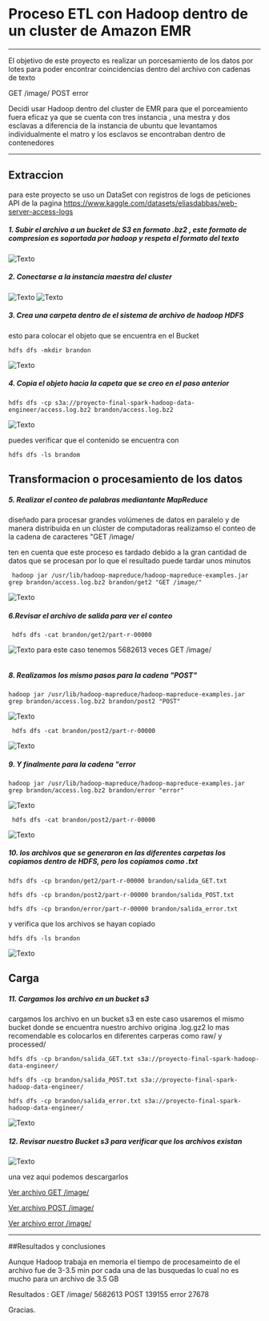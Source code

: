 # Proceso ETL con Hadoop dentro de un cluster de Amazon EMR 
---
El objetivo de este proyecto es  realizar un porcesamiento de los datos por lotes  para poder encontrar coincidencias dentro  del archivo con cadenas de texto

GET /image/
POST
error

Decidi usar Hadoop dentro del cluster de EMR para que el porceamiento fuera eficaz ya que  se cuenta con tres instancia , una mestra y dos esclavas  a diferencia de la instancia de ubuntu que levantamos individualmente
el matro y los esclavos se encontraban dentro de contenedores 

---

## Extraccion  
para este proyecto se uso un DataSet con registros de logs de peticiones API  de la pagina  https://www.kaggle.com/datasets/eliasdabbas/web-server-access-logs

##### 1. Subir el archivo a un bucket de S3 en formato .bz2 , este formato de compresion es soportada por hadoop y respeta el formato del texto 
![Texto](hadoopLibroConteo/erm.jpeg)

##### 2. Conectarse a la instancia maestra del cluster  
![Texto](hadoopLibroConteo/erm-aws.jpeg)
![Texto](hadoopLibroConteo/emr1.jpeg)

##### 3. Crea una carpeta dentro de el sistema de archivo de hadoop HDFS
 esto para colocar el objeto que se encuentra en el Bucket

```
hdfs dfs -mkdir brandon
```
![Texto](hadoopLibroConteo/emr7.1.jpeg)

##### 4. Copia el objeto hacia la capeta que se creo en el paso anterior
```
hdfs dfs -cp s3a://proyecto-final-spark-hadoop-data-engineer/access.log.bz2 brandon/access.log.bz2
```


![Texto](hadoopLibroConteo/emr8.jpeg)

puedes verificar que el contenido se encuentra con 
```
hdfs dfs -ls brandom
```

## Transformacion o procesamiento de los datos  

##### 5. Realizar el conteo de palabras mediantante MapReduce
diseñado para procesar grandes volúmenes de datos en paralelo y de manera distribuida en un clúster de computadoras
 realizamso el conteo de la cadena de caracteres "GET /image/

 ten en cuenta que este proceso es tardado debido a la gran cantidad de datos que se procesan por lo que el resultado puede tardar unos minutos
```
 hadoop jar /usr/lib/hadoop-mapreduce/hadoop-mapreduce-examples.jar grep brandon/access.log.bz2 brandon/get2 "GET /image/"
```
![Texto](hadoopLibroConteo/erm10.jpeg)

##### 6.Revisar el archivo de salida para ver el conteo

```
 hdfs dfs -cat brandon/get2/part-r-00000
```

![Texto](hadoopLibroConteo/erm11.jpeg)
 para este caso tenemos 5682613  veces GET  /image/
```
```
##### 8. Realizamos los mismo pasos para la cadena "POST"
```
hadoop jar /usr/lib/hadoop-mapreduce/hadoop-mapreduce-examples.jar grep brandon/access.log.bz2 brandon/post2 "POST"
```
![Texto](hadoopLibroConteo/erm10.jpeg)

```
 hdfs dfs -cat brandon/post2/part-r-00000
```
![Texto](hadoopLibroConteo/erm11.jpeg)


##### 9. Y finalmente para la cadena "error

```
hadoop jar /usr/lib/hadoop-mapreduce/hadoop-mapreduce-examples.jar grep brandon/access.log.bz2 brandon/error "error"
```
![Texto](hadoopLibroConteo/erm14.jpeg)

```
 hdfs dfs -cat brandon/post2/part-r-00000
```
![Texto](hadoopLibroConteo/erm15.jpeg)


##### 10. los archivos que se generaron en las diferentes carpetas los copiamos dentro de HDFS, pero los copiamos como .txt 

```
hdfs dfs -cp brandon/get2/part-r-00000 brandon/salida_GET.txt
```
```
hdfs dfs -cp brandon/post2/part-r-00000 brandon/salida_POST.txt
```
```
hdfs dfs -cp brandon/error/part-r-00000 brandon/salida_error.txt
```

y verifica que los archivos se hayan copiado 

```
hdfs dfs -ls brandon
```
![Texto](hadoopLibroConteo/erm17.1.jpeg)

## Carga
##### 11. Cargamos los archivo en un bucket s3

cargamos los archivo en un bucket s3 en este caso usaremos el mismo bucket donde se encuentra nuestro archivo origina .log.gz2 
lo mas recomendable es colocarlos en diferentes carperas como raw/ y processed/ 
```
hdfs dfs -cp brandon/salida_GET.txt s3a://proyecto-final-spark-hadoop-data-engineer/
```
```
hdfs dfs -cp brandon/salida_POST.txt s3a://proyecto-final-spark-hadoop-data-engineer/
```
```
hdfs dfs -cp brandon/salida_error.txt s3a://proyecto-final-spark-hadoop-data-engineer/
```
![Texto](hadoopLibroConteo/emr-carga.jpeg)

##### 12. Revisar nuestro Bucket s3  para verificar que los archivos existan

![Texto](hadoopLibroConteo/erm17.jpeg)

 una vez aqui  podemos descargarlos  
 
 [Ver archivo GET /image/](salida_GET.txt)  
 
 [Ver archivo POST /image/](salida_POST.txt)  
 
 [Ver archivo error /image/](salida_error.txt)  
 
 --- 
 ##Resultados y conclusiones  
 
 Aunque Hadoop trabaja en memoria el tiempo de procesameinto de el archivo fue de 3-3.5 min por  cada una de las busquedas lo cual no es mucho para un archivo de 3.5 GB 

Resultados :
GET /image/      5682613
POST              139155
error            27678

Gracias.
